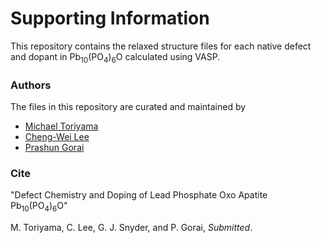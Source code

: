 # Supporting Information

This repository contains the relaxed structure files for each native defect and dopant in Pb<sub>10</sub>(PO<sub>4</sub>)<sub>6</sub>O calculated using VASP.


### Authors

The files in this repository are curated and maintained by

* [Michael Toriyama](mailto:MichaelToriyama2024[at]u[dot]northwestern[dot]edu)
* [Cheng-Wei Lee](mailto:clee2[at]mines[dot]edu)
* [Prashun Gorai](mailto:pgorai[at]mines[dot]edu)


### Cite

"Defect Chemistry and Doping of Lead Phosphate Oxo Apatite Pb<sub>10</sub>(PO<sub>4</sub>)<sub>6</sub>O"

M. Toriyama, C. Lee, G. J. Snyder, and P. Gorai, *Submitted*.
